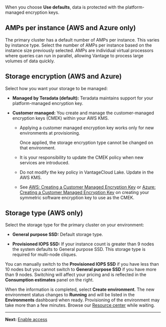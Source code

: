 When you choose **Use defaults**, data is protected with the platform-managed encryption keys.

## AMPs per instance (AWS and Azure only)


The primary cluster has a default number of AMPs per instance. This varies by instance type. Select the number of AMPs per instance based on the instance size previously selected. AMPs are individual virtual processors where queries can run in parallel, allowing Vantage to process large volumes of data quickly.

## Storage encryption (AWS and Azure)


Select how you want your storage to be managed:

-   **Managed by Teradata (default):** Teradata maintains support for your platform-managed encryption key.


-   **Customer managed:** You create and manage the customer-managed encryption keys (CMEK) within your AWS KMS.

    -   Applying a customer managed encryption key works only for new environments at provisioning.

        Once applied, the storage encryption type cannot be changed on that environment.


    -   It is your responsibility to update the CMEK policy when new services are introduced.


    -   Do not modify the key policy in VantageCloud Lake. Update in the AWS KMS.


    -   See [AWS: Creating a Customer Managed Encryption Key](https://docs.teradata.com/access/sources/dita/topic?dita:topicPath=qly1704828971494.dita) or [Azure: Creating a Customer Managed Encryption Key](https://docs.teradata.com/access/sources/dita/topic?dita:topicPath=ayd1718750859566.dita) on creating your symmetric software encryption key to use as the CMEK.


## Storage type (AWS only)


Select the storage type for the primary cluster on your environment:

-   **General purpose SSD:** Default storage type.


-   **Provisioned IOPS SSD:** If your instance count is greater than 9 nodes the system defaults to General purpose SSD. This storage type is required for multi-node cliques.


You can manually switch to the **Provisioned IOPS SSD** if you have less than 10 nodes but you cannot switch to **General purpose SSD** if you have more than 9 nodes. Switching will affect your pricing and is reflected in the **Consumption estimates** panel on the right.

When the information is completed, select **Create environment**. The new environment status changes to **Running** and will be listed in the **Environments** dashboard when ready. Provisioning of the environment may take more than a few minutes. Browse our [Resource center](gxj1707271369419.md) while waiting.

---

**Next:** [Enable access](cqk1721231159841.md)

